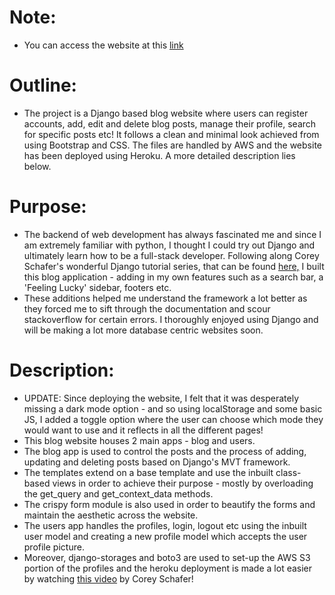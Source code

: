 # Note:

- You can access the website at this [link](https://mysuperdjangoapp.herokuapp.com/)

# Outline:

- The project is a Django based blog website where users can register accounts, add, edit and delete blog posts, manage their profile, search for specific posts etc! It follows a clean and minimal look achieved from using Bootstrap and CSS. The files are handled by AWS and the website has been deployed using Heroku. A more detailed description lies below.

# Purpose:

- The backend of web development has always fascinated me and since I am extremely familiar with python, I thought I could try out Django and ultimately learn how to be a full-stack developer. Following along Corey Schafer's wonderful Django tutorial series, that can be found [here,](https://www.youtube.com/playlist?list=PL-osiE80TeTtoQCKZ03TU5fNfx2UY6U4p) I built this blog application - adding in my own features such as a search bar, a 'Feeling Lucky' sidebar, footers etc.
- These additions helped me understand the framework a lot better as they forced me to sift through the documentation and scour stackoverflow for certain errors. I thoroughly enjoyed using Django and will be making a lot more database centric websites soon.

# Description:

- UPDATE: Since deploying the website, I felt that it was desperately missing a dark mode option - and so using localStorage and some basic JS, I added a toggle option where the user can choose which mode they would want to use and it reflects in all the different pages!
- This blog website houses 2 main apps - blog and users.
- The blog app is used to control the posts and the process of adding, updating and deleting posts based on Django's MVT framework.
- The templates extend on a base template and use the inbuilt class-based views in order to achieve their purpose - mostly by overloading the get_query and get_context_data methods.
- The crispy form module is also used in order to beautify the forms and maintain the aesthetic across the website.
- The users app handles the profiles, login, logout etc using the inbuilt user model and creating a new profile model which accepts the user profile picture.
- Moreover, django-storages and boto3 are used to set-up the AWS S3 portion of the profiles and the heroku deployment is made a lot easier by watching [this video](https://www.youtube.com/watch?v=6DI_7Zja8Zc) by Corey Schafer!
